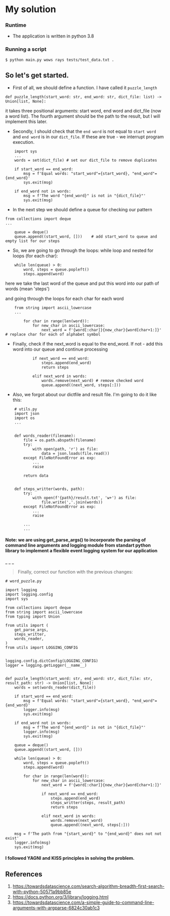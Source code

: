 # My solution
### Runtime
* The application is written in python 3.8
### Running a script
```
$ python main.py wows rays tests/test_data.txt .
```
## So let's get started.
* First of all, we should define a function. I have called it `puzzle_length`

```
def puzzle_length(start_word: str, end_word: str, dict_file: list) -> Union[list, None]:
```

it takes three positional arguments: start word, end word and dict_file (now a word list). The fourth argument should be
the path to the result, but I will implement this later.

* Secondly, I should check that the `end word` is not equal to `start word` and `end word` is in our `dict_file`. If these are true - we interrupt program execution.

```
    import sys
    ...
    words = set(dict_file) # set our dict_file to remove duplicates

    if start_word == end_word:
        msg = f'Equal words: "start_word"={start_word}, "end_word"={end_word}'
        sys.exit(msg)

    if end_word not in words:
        msg = f'The word "{end_word}" is not in "{dict_file}"'
        sys.exit(msg)

```

* In the next step we should define a queue for checking our pattern

```
from collections import deque
...

    queue = deque()
    queue.append((start_word, []))    # add start_word to queue and empty list for our steps

```

* So, we are going to go through the loops: while loop and nested for loops (for each char):

```
    while len(queue) > 0:
        word, steps = queue.popleft()
        steps.append(word)
```
here we take the last word of the queue and put this word into our path of words (mean 'steps')

and going through the loops for each char for each word

```
    from string import ascii_lowercase
    ...

        for char in range(len(word)):
            for new_char in ascii_lowercase:
                next_word = f'{word[:char]}{new_char}{word[char+1:]}'   # replace char for each of alphabet symbol
```

* Finally, check if the next_word is equal to the end_word. If not - add this word into our queue and continue processing

```
            if next_word == end_word:
                steps.append(end_word)
                return steps

            elif next_word in words:
                words.remove(next_word) # remove checked word
                queue.append((next_word, steps[:]))
```

* Also, we forgot about our dictfile and result file. I'm going to do it like this:

```
    # utils.py
    import json
    import os
    ...


    def words_reader(filename):
        file = os.path.abspath(filename)
        try:
            with open(path, 'r') as file:
                data = json.loads(file.read())
        except FileNotFoundError as exp:
            ...
            raise

        return data


    def steps_writter(words, path):
        try:
            with open(f'{path}/result.txt', 'w+') as file:
                file.write(','.join(words))
        except FileNotFoundError as exp:
            ...
            raise
    
        ...
        ...
```
#### Note: we are using get_parse_args() to incorporate the parsing of command line arguments and logging module from standart python library to implement a flexible event logging system for our application
_
_
_
> Finally, correct our function with the previous changes:

```
# word_puzzle.py

import logging
import logging.config
import sys

from collections import deque
from string import ascii_lowercase
from typing import Union

from utils import (
    get_parse_args,
    steps_writter,
    words_reader,
)
from utils import LOGGING_CONFIG


logging.config.dictConfig(LOGGING_CONFIG)
logger = logging.getLogger(__name__)


def puzzle_length(start_word: str, end_word: str, dict_file: str, result_path: str) -> Union[list, None]:
    words = set(words_reader(dict_file))

    if start_word == end_word:
        msg = f'Equal words: "start_word"={start_word}, "end_word"={end_word}'
        logger.info(msg)
        sys.exit(msg)

    if end_word not in words:
        msg = f'The word "{end_word}" is not in "{dict_file}"'
        logger.info(msg)
        sys.exit(msg)

    queue = deque()
    queue.append((start_word, []))

    while len(queue) > 0:
        word, steps = queue.popleft()
        steps.append(word)

        for char in range(len(word)):
            for new_char in ascii_lowercase:
                next_word = f'{word[:char]}{new_char}{word[char+1:]}'

                if next_word == end_word:
                    steps.append(end_word)
                    steps_writter(steps, result_path)
                    return steps

                elif next_word in words:
                    words.remove(next_word)
                    queue.append((next_word, steps[:]))

    msg = f'The path from "{start_word}" to "{end_word}" does not not exist'
    logger.info(msg)
    sys.exit(msg)
```
#### I followed YAGNI and KISS principles in solving the problem.
## References
1. https://towardsdatascience.com/search-algorithm-breadth-first-search-with-python-50571a9bb85e
2. https://docs.python.org/3/library/logging.html
3. https://towardsdatascience.com/a-simple-guide-to-command-line-arguments-with-argparse-6824c30ab1c3
